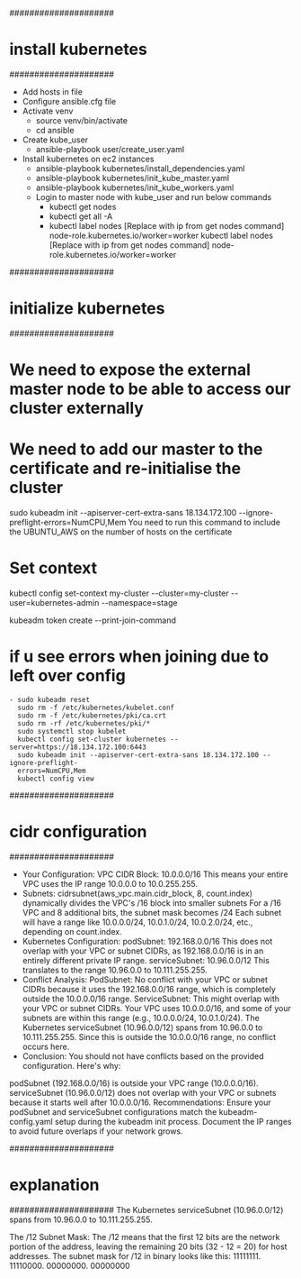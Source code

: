 
#####################
# install kubernetes
#####################
- Add hosts in file
- Configure ansible.cfg file
- Activate venv
    - source venv/bin/activate
    - cd ansible
- Create kube_user
    - ansible-playbook user/create_user.yaml
- Install kubernetes on ec2 instances
    - ansible-playbook kubernetes/install_dependencies.yaml
    - ansible-playbook kubernetes/init_kube_master.yaml
    - ansible-playbook kubernetes/init_kube_workers.yaml
    - Login to master node with kube_user and run below commands
      - kubectl get nodes
      - kubectl get all -A
      - kubectl label nodes [Replace with ip from get nodes command] node-role.kubernetes.io/worker=worker
        kubectl label nodes [Replace with ip from get nodes command] node-role.kubernetes.io/worker=worker

#####################
# initialize kubernetes
#####################
# We need to expose the external master node to be able to access our cluster externally
# We need to add our master to the certificate and re-initialise the cluster
sudo kubeadm init --apiserver-cert-extra-sans 18.134.172.100 --ignore-preflight-errors=NumCPU,Mem
You need to run this command to include the UBUNTU_AWS on the number of hosts on the certificate



# Set context
kubectl config set-context my-cluster --cluster=my-cluster --user=kubernetes-admin --namespace=stage

kubeadm token create --print-join-command

# if u see errors when joining due to left over config
    - sudo kubeadm reset
      sudo rm -f /etc/kubernetes/kubelet.conf
      sudo rm -f /etc/kubernetes/pki/ca.crt
      sudo rm -rf /etc/kubernetes/pki/*
      sudo systemctl stop kubelet
      kubectl config set-cluster kubernetes --server=https://18.134.172.100:6443
      sudo kubeadm init --apiserver-cert-extra-sans 18.134.172.100 --ignore-preflight- 
      errors=NumCPU,Mem
      kubectl config view

#####################
# cidr configuration
#####################
- Your Configuration:
VPC CIDR Block: 10.0.0.0/16
This means your entire VPC uses the IP range 10.0.0.0 to 10.0.255.255.
- Subnets:
cidrsubnet(aws_vpc.main.cidr_block, 8, count.index) dynamically divides the 
VPC's /16 block into smaller subnets
For a /16 VPC and 8 additional bits, the subnet mask becomes /24
Each subnet will have a range like 10.0.0.0/24, 10.0.1.0/24, 10.0.2.0/24, etc., depending on count.index.
- Kubernetes Configuration:
podSubnet: 192.168.0.0/16
This does not overlap with your VPC or subnet CIDRs, as 192.168.0.0/16 is in an entirely different private IP range.
serviceSubnet: 10.96.0.0/12
This translates to the range 10.96.0.0 to 10.111.255.255.
- Conflict Analysis:
PodSubnet:
No conflict with your VPC or subnet CIDRs because it uses the 192.168.0.0/16 range, which is completely outside 
the 10.0.0.0/16 range.
ServiceSubnet:
This might overlap with your VPC or subnet CIDRs.
Your VPC uses 10.0.0.0/16, and some of your subnets are within this range (e.g., 10.0.0.0/24, 10.0.1.0/24).
The Kubernetes serviceSubnet (10.96.0.0/12) spans from 10.96.0.0 to 10.111.255.255.
Since this is outside the 10.0.0.0/16 range, no conflict occurs here.
- Conclusion:
You should not have conflicts based on the provided configuration. Here's why:

podSubnet (192.168.0.0/16) is outside your VPC range (10.0.0.0/16).
serviceSubnet (10.96.0.0/12) does not overlap with your VPC or subnets because it starts well after 10.0.0.0/16.
Recommendations:
Ensure your podSubnet and serviceSubnet configurations match the kubeadm-config.yaml setup during the kubeadm init process.
Document the IP ranges to avoid future overlaps if your network grows.

#####################
# explanation
#####################
The Kubernetes serviceSubnet (10.96.0.0/12) spans from 10.96.0.0 to 10.111.255.255.

The /12 Subnet Mask:
The /12 means that the first 12 bits are the network portion of the address, leaving the remaining 20 bits (32 - 12 = 20) for host addresses.
The subnet mask for /12 in binary looks like this:
11111111. 11110000. 00000000. 00000000

